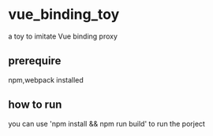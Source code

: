 # vue_binding_toy
a toy to  imitate Vue binding proxy
## prerequire
npm,webpack installed
## how to run
you can use 'npm install && npm run build' to run the porject
